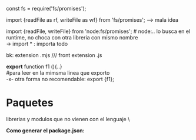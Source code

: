 const fs = require('fs/promises');

import {readFile as rf, writeFile as wf} from 'fs/promises'; --> mala idea

import {readFile, writeFile} from 'node:fs/promises'; # node:.. lo busca en el runtime, no choca con otra libreria con mismo nombre \
-> import * : importa todo

bk: extension .mjs /// front extension .js

**export** function f1 (){..} \
#para leer en la mimsma linea que exporto \
-x- otra forma no recomendable: export {f1};

# Paquetes
librerias y modulos que no vienen con el lenguaje \

**Como generar el package.json:** 


